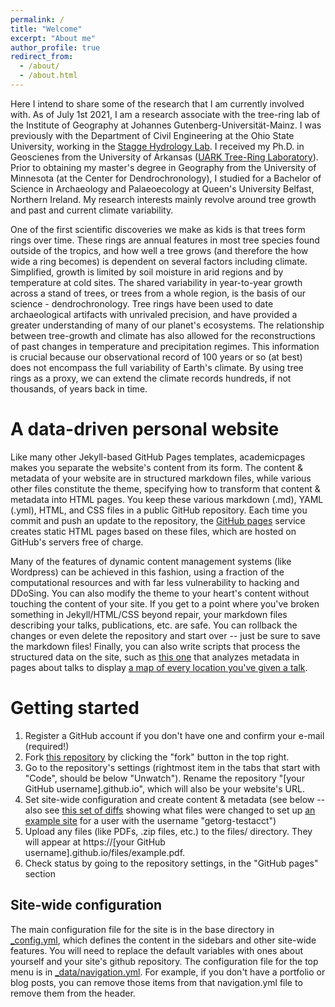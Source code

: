 ```yaml
---
permalink: /
title: "Welcome"
excerpt: "About me"
author_profile: true
redirect_from: 
  - /about/
  - /about.html
---
```


Here I intend to share some of the research that I am currently involved with. As of July 1st 2021, I am a research associate with the tree-ring lab of the Institute of Geography at Johannes Gutenberg-Universität-Mainz. I was previously with the Department of Civil Engineering at the Ohio State University, working in the [Stagge Hydrology Lab](https://www.jstagge.com/). I received my Ph.D. in Geoscienes from the University of Arkansas ([UARK Tree-Ring Laboratory](https://dendro.uark.edu)). Prior to obtaining my master's degree in Geography from the University of Minnesota (at the Center for Dendrochronology), I studied for a Bachelor of Science in Archaeology and Palaeoecology at Queen's University Belfast, Northern Ireland. My research interests mainly revolve around tree growth and past and current climate variability.
 
One of the first scientific discoveries we make as kids is that trees form rings over time. These rings are annual features in most tree species found outside of the tropics, and how well a tree grows (and therefore the how wide a ring becomes) is dependent on several factors including climate. Simplified, growth is limited by soil moisture in arid regions and by temperature at cold sites. The shared variability in year-to-year growth across a stand of trees, or trees from a whole region, is the basis of our science - dendrochronology. Tree rings have been used to date archaeological artifacts with unrivaled precision, and have provided a greater understanding of many of our planet's ecosystems. The relationship between tree-growth and climate has also allowed for the reconstructions of past changes in temperature and precipitation regimes. This information is crucial because our observational record of 100 years or so (at best) does not encompass the full variability of Earth's climate. By using tree rings as a proxy, we can extend the climate records hundreds, if not thousands, of years back in time.

A data-driven personal website
======
Like many other Jekyll-based GitHub Pages templates, academicpages makes you separate the website's content from its form. The content & metadata of your website are in structured markdown files, while various other files constitute the theme, specifying how to transform that content & metadata into HTML pages. You keep these various markdown (.md), YAML (.yml), HTML, and CSS files in a public GitHub repository. Each time you commit and push an update to the repository, the [GitHub pages](https://pages.github.com/) service creates static HTML pages based on these files, which are hosted on GitHub's servers free of charge.

Many of the features of dynamic content management systems (like Wordpress) can be achieved in this fashion, using a fraction of the computational resources and with far less vulnerability to hacking and DDoSing. You can also modify the theme to your heart's content without touching the content of your site. If you get to a point where you've broken something in Jekyll/HTML/CSS beyond repair, your markdown files describing your talks, publications, etc. are safe. You can rollback the changes or even delete the repository and start over -- just be sure to save the markdown files! Finally, you can also write scripts that process the structured data on the site, such as [this one](https://github.com/academicpages/academicpages.github.io/blob/master/talkmap.ipynb) that analyzes metadata in pages about talks to display [a map of every location you've given a talk](https://academicpages.github.io/talkmap.html).

Getting started
======
1. Register a GitHub account if you don't have one and confirm your e-mail (required!)
1. Fork [this repository](https://github.com/academicpages/academicpages.github.io) by clicking the "fork" button in the top right. 
1. Go to the repository's settings (rightmost item in the tabs that start with "Code", should be below "Unwatch"). Rename the repository "[your GitHub username].github.io", which will also be your website's URL.
1. Set site-wide configuration and create content & metadata (see below -- also see [this set of diffs](http://archive.is/3TPas) showing what files were changed to set up [an example site](https://getorg-testacct.github.io) for a user with the username "getorg-testacct")
1. Upload any files (like PDFs, .zip files, etc.) to the files/ directory. They will appear at https://[your GitHub username].github.io/files/example.pdf.  
1. Check status by going to the repository settings, in the "GitHub pages" section

Site-wide configuration
------
The main configuration file for the site is in the base directory in [_config.yml](https://github.com/academicpages/academicpages.github.io/blob/master/_config.yml), which defines the content in the sidebars and other site-wide features. You will need to replace the default variables with ones about yourself and your site's github repository. The configuration file for the top menu is in [_data/navigation.yml](https://github.com/academicpages/academicpages.github.io/blob/master/_data/navigation.yml). For example, if you don't have a portfolio or blog posts, you can remove those items from that navigation.yml file to remove them from the header. 
